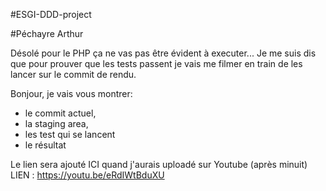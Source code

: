 #ESGI-DDD-project

#Péchayre Arthur

Désolé pour le PHP ça ne vas pas être évident à executer...
Je me suis dis que pour prouver que les tests passent je vais me filmer en train de les lancer sur le commit de rendu.

Bonjour, je vais vous montrer:

- le commit actuel,
- la staging area,
- les test qui se lancent
- le résultat

Le lien sera ajouté ICI quand j'aurais uploadé sur Youtube (après minuit)
LIEN : https://youtu.be/eRdIWtBduXU
